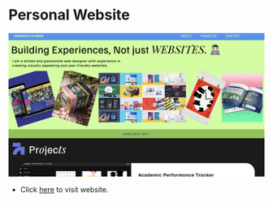 # Personal Website
[![Alt text](website_demo.png)](https://animesh-portfolio-wine.vercel.app/)

- Click [here](https://animesh-portfolio-wine.vercel.app/) to visit website.